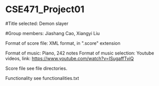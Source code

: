 # CSE471_Project01

#Title selected: Demon slayer

#Group members: Jiashang Cao, Xiangyi Liu

Format of score file: XML format, in ".score" extension

Format of music: Piano, 242 notes
Format of music selection: Youtube videos,
link:
https://www.youtube.com/watch?v=ISugaffTviQ

Score file see file directories.

Functionality see functionalities.txt
